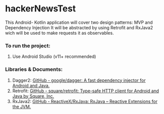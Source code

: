# hackerNewsTest

This Android- Kotlin application will cover two design patterns: MVP and Dependency Injection
It will be abstracted by using Retrofit and RxJava2 wich will be used to make requests it as observables.

### To run the project:
1. Use Android Studio (v11+ recommended)

### Libraries & Documents:

1. Dagger2: [GitHub - google/dagger: A fast dependency injector for Android and Java.](https://github.com/google/dagger)
2. Retrofit: [GitHub - square/retrofit: Type-safe HTTP client for Android and Java by Square, Inc.](https://github.com/square/retrofit)
3. RxJava2: [GitHub - ReactiveX/RxJava: RxJava – Reactive Extensions for the JVM.](https://github.com/ReactiveX/RxJava)

